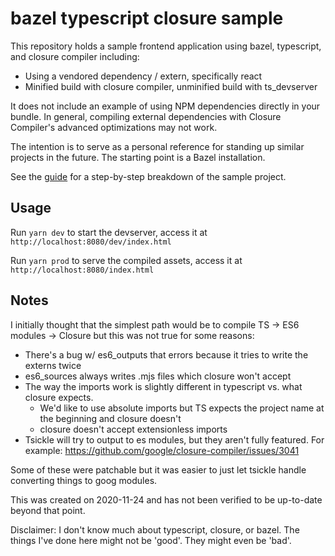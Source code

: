 # bazel typescript closure sample

This repository holds a sample frontend application using bazel, typescript, and closure compiler including:

* Using a vendored dependency / extern, specifically react
* Minified build with closure compiler, unminified build with ts_devserver

It does not include an example of using NPM dependencies directly in your bundle. In general,
compiling external dependencies with Closure Compiler's advanced optimizations may not work.

The intention is to serve as a personal reference for standing up similar projects in the future.
The starting point is a Bazel installation.

See the [guide](GUIDE.md) for a step-by-step breakdown of the sample project.

## Usage

Run `yarn dev` to start the devserver, access it at `http://localhost:8080/dev/index.html`

Run `yarn prod` to serve the compiled assets, access it at `http://localhost:8080/index.html`

## Notes

I initially thought that the simplest path would be to compile TS -> ES6 modules -> Closure but this was not true for some reasons:
* There's a bug w/ es6_outputs that errors because it tries to write the externs twice
* es6_sources always writes .mjs files which closure won't accept
* The way the imports work is slightly different in typescript vs. what closure expects.
  * We'd like to use absolute imports but TS expects the project name at the beginning and closure doesn't
  * closure doesn't accept extensionless imports
* Tsickle will try to output to es modules, but they aren't fully featured. For example: https://github.com/google/closure-compiler/issues/3041

Some of these were patchable but it was easier to just let tsickle handle converting things to goog modules.

This was created on 2020-11-24 and has not been verified to be up-to-date beyond that point.

Disclaimer: I don't know much about typescript, closure, or bazel. The things I've done here might not be 'good'. They might even be 'bad'.
